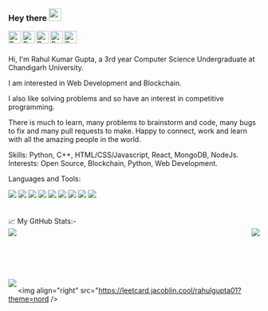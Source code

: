 ### Hey there <img src="https://media.giphy.com/media/hvRJCLFzcasrR4ia7z/giphy.gif" width="25px">
  
<a href="https://www.linkedin.com/in/rahul-kumar-gupta-01/"> 
  <img height="25" img align="left" alt="Rahul's LinkedIn" src="https://img.shields.io/badge/LinkedIn-0077B5?style=for-the-badge&logo=linkedin&logoColor=white" />
</a>

<a href="https://www.codechef.com/users/rahulgupta01">
  <img height="25" img align="left" alt="Rahul's Codechef" src="https://cp-logo.vercel.app/codechef/rahulgupta01?logo=true"/>
</a>

<a href="https://www.codechef.com/users/rahulgupta01">
  <img height="25" img align="left" alt="Rahul's Codechef" src="https://cp-logo.vercel.app/leetcode/rahulgupta01?logo=true"/>
</a>

<a href="https://codeforces.com/profile/rahulkumargupta"> 
  <img height="25" img align="left" alt="Rahul's Codeforces" src="https://cp-logo.vercel.app/codeforces/rahulkumargupta?logo=true"/>
</a>

<a href = "mailto: rahulslg20@gmail.com"> 
<img height="25" img align="left" alt="Rahul's Gmail " src="https://img.shields.io/badge/Gmail-D14836?style=for-the-badge&logo=gmail&logoColor=whitee" />
</a>

<br>
<br>

Hi, I'm Rahul Kumar Gupta, a 3rd year Computer Science Undergraduate at Chandigarh University.

I am interested in Web Development and Blockchain.

I also like solving problems and so have an interest in competitive programming.

There is much to learn, many problems to brainstorm and code, many bugs to fix and many pull requests to make. Happy to connect, work and learn with all the amazing people in the world.

Skills: Python, C++, HTML/CSS/Javascript, React, MongoDB, NodeJs.
Interests: Open Source, Blockchain, Python, Web Development.

Languages and Tools: 

<img src="https://img.shields.io/badge/c-%2300599C.svg?style=for-the-badge&logo=c&logoColor=white">
<img src="https://img.shields.io/badge/c++-%2300599C.svg?style=for-the-badge&logo=c%2B%2B&ogoColor=white">
<img src="https://img.shields.io/badge/Java-ED8B00?style=for-the-badge&logo=java&logoColor=white">
<img src="https://img.shields.io/badge/Python-3776AB?style=for-the-badge&logo=python&logoColor=white">
<img src="https://img.shields.io/badge/html5-%23E34F26.svg?style=for-the-badge&logo=html5&logoColor=white">
<img src="https://img.shields.io/badge/CSS-239120?&style=for-the-badge&logo=css3&logoColor=white">
<img src="https://img.shields.io/badge/JavaScript-F7DF1E?style=for-the-badge&logo=javascript&logoColor=black">
<img src="https://img.shields.io/badge/git-%23F05033.svg?style=for-the-badge&logo=git&logoColor=white">
<img src="https://img.shields.io/badge/Visual_Studio_Code-0078D4?style=for-the-badge&logo=visual%20studio%20code&logoColor=white">
<br>
<br>
<br>
📈 My GitHub Stats:-
<br>
<img align="left" src="https://github-readme-stats.vercel.app/api?username=rahullgupta&show_icons=true&theme=onedark" />

<img align="right" src="https://github-readme-stats.vercel.app/api/top-langs/?username=rahullgupta&layout=compact&theme=onedark" />

<br>
<br>
<br>
<br>
<br>
<br>
<img align="left" src="https://streak-stats.demolab.com?user=rahullgupta&theme=onedark" />

<img align="right" src="https://leetcard.jacoblin.cool/rahulgupta01?theme=nord />
